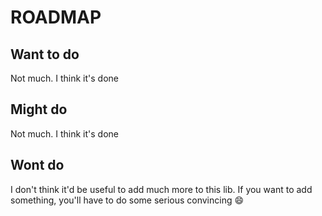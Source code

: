 # ROADMAP

## Want to do

Not much. I think it's done

## Might do

Not much. I think it's done

## Wont do

I don't think it'd be useful to add much more to this lib. If you want to add something, you'll have to do some serious convincing :smile:
